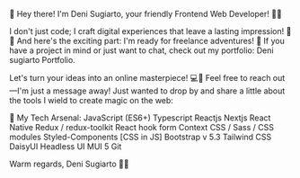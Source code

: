
🌱 Hey there! I'm Deni Sugiarto, your friendly Frontend Web Developer! 🚀✨

I don't just code; I craft digital experiences that leave a lasting impression! 🎨✨
And here's the exciting part: I'm ready for freelance adventures! 🌟 If you have a project in mind or just want to chat, check out my portfolio: Deni sugiarto Portfolio.

Let's turn your ideas into an online masterpiece! 💻🎉 Feel free to reach out—I'm just a message away!
Just wanted to drop by and share a little about the tools I wield to create magic on the web:

🚀 My Tech Arsenal:
JavaScript (ES6+)
Typescript
Reactjs
Nextjs
React Native
Redux / redux-toolkit
React hook form
Context
CSS / Sass / CSS modules
Styled-Components [CSS in JS]
Bootstrap v 5.3
Tailwind CSS
DaisyUI
Headless UI
MUI 5
Git

Warm regards,
Deni Sugiarto 🌱✨
